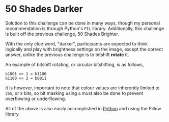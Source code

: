 # 50 Shades Darker
Solution to this challenge can be done in many ways, though my personal recommendation is through Python's `PIL` library. Additionally, this challenge is built off the previous challenge, 50 Shades Brighter.

With the only clue word, "darker", participants are expected to think logically and play with brightness settings on the image, except the correct answer, unlike the previous challenge is to bitshift **rotate** it.

An example of bitshift rotating, or circular bitshifting, is as follows,

    b1001 >> 1 = b1100
    b1100 << 2 = b0011

It is however, important to note that colour values are inherently limited to `255`, or `8` bits, so bit masking using `&` must also be done to prevent overflowing or underflowing.

All of the above is also easily accomplished in [Python](solve.py) and using the Pillow library.
